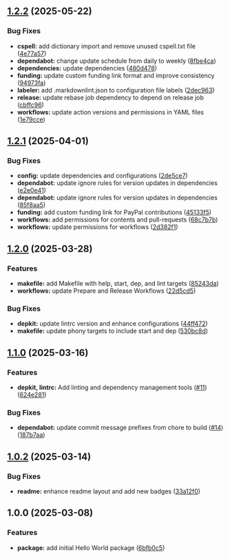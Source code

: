## [1.2.2](https://github.com/SP-Packages/hello-world/compare/v1.2.1...v1.2.2) (2025-05-22)

### Bug Fixes

* **cspell:** add dictionary import and remove unused cspell.txt file ([4e77a57](https://github.com/SP-Packages/hello-world/commit/4e77a57aba11e8dc8a8b1397ccc4ed272b24f560))
* **dependabot:** change update schedule from daily to weekly ([8fbe4ca](https://github.com/SP-Packages/hello-world/commit/8fbe4ca2eab368de1992f8b5983510f77825e3bd))
* **dependencies:** update dependencies ([480d478](https://github.com/SP-Packages/hello-world/commit/480d47819e8874167090562acdd65895b916c5c2))
* **funding:** update custom funding link format and improve consistency ([94973fa](https://github.com/SP-Packages/hello-world/commit/94973fab9776277a9657fad1089824944075591e))
* **labeler:** add .markdownlint.json to configuration file labels ([2dec963](https://github.com/SP-Packages/hello-world/commit/2dec963b5ebccf25d982380f07e7978b80e71c2b))
* **release:** update rebase job dependency to depend on release job ([cbffc96](https://github.com/SP-Packages/hello-world/commit/cbffc967ba28db0cace17d8ae10304131f904173))
* **workflows:** update action versions and permissions in YAML files ([1e79cce](https://github.com/SP-Packages/hello-world/commit/1e79cce2620e8c8a14ae5387a40410efbe3a1b38))

## [1.2.1](https://github.com/SP-Packages/hello-world/compare/v1.2.0...v1.2.1) (2025-04-01)

### Bug Fixes

* **config:** update dependencies and configurations ([2de5ce7](https://github.com/SP-Packages/hello-world/commit/2de5ce71776a4c6a8721fa406b4a49aa61697344))
* **dependabot:** update ignore rules for version updates in dependencies ([e2e0e41](https://github.com/SP-Packages/hello-world/commit/e2e0e41e897c809ac7e0cff675b60a87faedfef8))
* **dependabot:** update ignore rules for version updates in dependencies ([85f8aa5](https://github.com/SP-Packages/hello-world/commit/85f8aa564729c23ff01789bc70e6758ebe7f8c14))
* **funding:** add custom funding link for PayPal contributions ([45133f5](https://github.com/SP-Packages/hello-world/commit/45133f5953b5cc2a2faabf7ee2c7800008d3b721))
* **workflows:** add permissions for contents and pull-requests ([68c7b7b](https://github.com/SP-Packages/hello-world/commit/68c7b7b997b69fa66a2c7e2566505e3788eca93d))
* **workflows:** update permissions for workflows ([2d382f1](https://github.com/SP-Packages/hello-world/commit/2d382f12f1a54f265e1e09d93fab8c768fb2e9d9))

## [1.2.0](https://github.com/SP-Packages/hello-world/compare/v1.1.0...v1.2.0) (2025-03-28)

### Features

* **makefile:** add Makefile with help, start, dep, and lint targets ([85243da](https://github.com/SP-Packages/hello-world/commit/85243dab56a8653d5c87b433ca210013decee4ee))
* **workflows:** update Prepare and Release Workflows ([22d5cd5](https://github.com/SP-Packages/hello-world/commit/22d5cd551fe05df96d3149f6c16d9adb3c919d28))

### Bug Fixes

* **depkit:** update lintrc version and enhance configurations ([44ff472](https://github.com/SP-Packages/hello-world/commit/44ff472ead36a078b3e6cb5dc0dbe003c8afd6b5))
* **makefile:** update phony targets to include start and dep ([530bc8d](https://github.com/SP-Packages/hello-world/commit/530bc8d91f8de12ddfce720854187c2a35ed3d14))

## [1.1.0](https://github.com/SP-Packages/hello-world/compare/v1.0.2...v1.1.0) (2025-03-16)

### Features

* **depkit, lintrc:** Add linting and dependency management tools ([#11](https://github.com/SP-Packages/hello-world/issues/11)) ([624e281](https://github.com/SP-Packages/hello-world/commit/624e281bcecc1a7ea3e874de25320da72eacb430))

### Bug Fixes

* **dependabot:** update commit message prefixes from chore to build ([#14](https://github.com/SP-Packages/hello-world/issues/14)) ([187b7aa](https://github.com/SP-Packages/hello-world/commit/187b7aa2b7ccf75500b10553f3fb46dc2f73556e))

## [1.0.2](https://github.com/SP-Packages/hello-world/compare/v1.0.1...v1.0.2) (2025-03-14)

### Bug Fixes

* **readme:** enhance readme layout and add new badges ([33a12f0](https://github.com/SP-Packages/hello-world/commit/33a12f0564d216c5995f815c05eaae5911e1ebc1))

## 1.0.0 (2025-03-08)

### Features

* **package:** add initial Hello World package ([6bfb0c5](https://github.com/SP-Packages/hello-world/commit/6bfb0c54c113a339cb69bc191a9e935e65d46f81))
